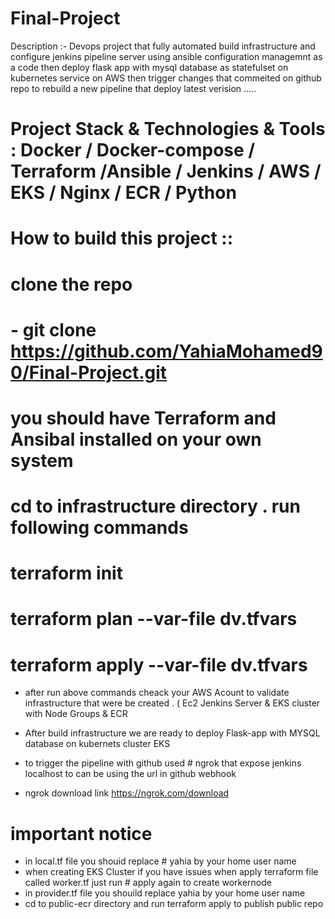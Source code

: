 # **Final-Project**
 Description :- Devops project that fully automated build infrastructure and configure jenkins pipeline server using ansible configuration managemnt as a code then deploy flask app with mysql database as statefulset on kubernetes service on AWS then trigger changes that commeited on github repo to rebuild a new pipeline that deploy latest verision .....
#
# Project Stack & Technologies & Tools : Docker / Docker-compose / Terraform /Ansible / Jenkins / AWS / EKS / Nginx / ECR / Python 

 # How to build this project ::

 # clone the repo 
  # - git clone https://github.com/YahiaMohamed90/Final-Project.git

 # you should have Terraform and Ansibal installed on your own system 
 
 # cd to infrastructure directory . run following commands
 
 # terraform init
 # terraform plan --var-file dv.tfvars
 # terraform apply --var-file dv.tfvars
 
 - after run above commands cheack your AWS Acount to validate infrastructure that were be created . ( Ec2 Jenkins Server & EKS cluster with Node Groups & ECR 

- After build infrastructure we are ready to deploy Flask-app with MYSQL database on kubernets cluster EKS

- to trigger the pipeline with github used # ngrok that expose jenkins localhost to can be using the url in github webhook

- ngrok download link https://ngrok.com/download


 # **important notice** 
 - in local.tf file you shouid replace # yahia by your home user name 
 - when creating EKS Cluster if you have issues when apply terraform file called worker.tf just run # apply again to create workernode
 - in provider.tf file you shouild replace yahia by your home user name
 - cd to public-ecr directory and run terraform apply to publish public repo

